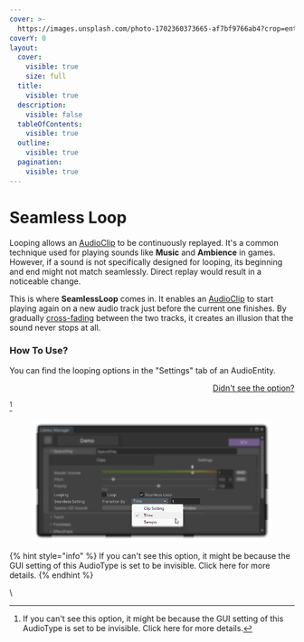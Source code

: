 ```yaml
---
cover: >-
  https://images.unsplash.com/photo-1702360373665-af7bf9766ab4?crop=entropy&cs=srgb&fm=jpg&ixid=M3wxOTcwMjR8MHwxfHJhbmRvbXx8fHx8fHx8fDE3MDQyNzc4MjR8&ixlib=rb-4.0.3&q=85
coverY: 0
layout:
  cover:
    visible: true
    size: full
  title:
    visible: true
  description:
    visible: false
  tableOfContents:
    visible: true
  outline:
    visible: true
  pagination:
    visible: true
---
```


# Seamless Loop

Looping allows an [AudioClip](https://docs.unity3d.com/Manual/class-AudioClip.html) to be continuously replayed. It's a common technique used for playing sounds like **Music** and **Ambience** in games. However, if a sound is not specifically designed for looping, its beginning and end might not match seamlessly. Direct replay would result in a noticeable change.

This is where **SeamlessLoop** comes in. It enables an [AudioClip](https://docs.unity3d.com/Manual/class-AudioClip.html) to start playing again on a new audio track just before the current one finishes. By gradually [cross-fading](fade-in-out-and-cross-fade.md#crossfade) between the two tracks, it creates an illusion that the sound never stops at all.

### **How To Use?**

You can find the looping options in the "Settings" tab of an AudioEntity.

[<mark style="color:blue;"><p style="text-align: right;">Didn't see the option?</p></mark>](#user-content-fn-1)[^1]

&#x20;

<figure><img src="../.gitbook/assets/SeamlessLoop.png" alt=""><figcaption></figcaption></figure>

{% hint style="info" %}
If you can't see this option, it might be because the GUI setting of this AudioType is set to be invisible. Click here for more details.
{% endhint %}



\


[^1]: If you can't see this option, it might be because the GUI setting of this AudioType is set to be invisible. Click here for more details.
